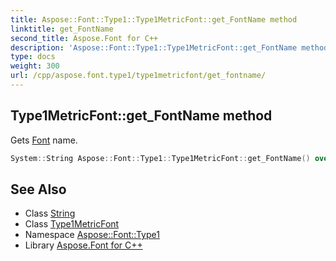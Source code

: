 ```yaml
---
title: Aspose::Font::Type1::Type1MetricFont::get_FontName method
linktitle: get_FontName
second_title: Aspose.Font for C++
description: 'Aspose::Font::Type1::Type1MetricFont::get_FontName method. Gets Font name in C++.'
type: docs
weight: 300
url: /cpp/aspose.font.type1/type1metricfont/get_fontname/
---
```

## Type1MetricFont::get_FontName method


Gets [Font](../../../aspose.font/font/) name.

```cpp
System::String Aspose::Font::Type1::Type1MetricFont::get_FontName() override
```

## See Also

* Class [String](../../../system/string/)
* Class [Type1MetricFont](../)
* Namespace [Aspose::Font::Type1](../../)
* Library [Aspose.Font for C++](../../../)
